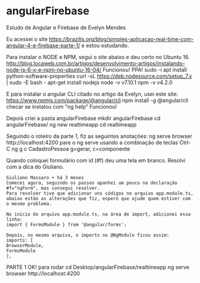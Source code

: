 # angularFirebase
Estudo de Angular e Firebase de Evelyn Mendes

Eu acessei o site https://braziljs.org/blog/simples-aplicacao-real-time-com-angular-4-e-firebase-parte-1/ e estou estudando.

Para instalar o NODE e NPM, segui o site abaixo e deu certo no Ubuntu 16.
http://blog.locaweb.com.br/artigos/desenvolvimento-artigos/instalando-node-js-6-x-e-npm-no-ubuntu-16-04/
	Funcionou! PPA!
		sudo -i
		apt install python-software-properties
		curl -sL https://deb.nodesource.com/setup_7.x | sudo -E bash -
		apt-get install nodejs
		node -v
			v7.10.1
		npm -v
			v4.2.0
				
E para instalar o angular CLI citado no artigo da Evelyn, usei este site:
https://www.npmjs.com/package/@angular/cli
  npm install -g @angular/cli
  checar se instalou com "ng help"
  Funcionou!			


Depois criei a pasta angularFirebase
   mkdir angularFirebase
   cd angularFirebase/
    ng new realtimeapp
    cd realtimeapp

Seguindo o roteiro da parte 1, fiz as seguintes anotações:
ng serve
    browser http://localhost:4200
    pare o ng serve usando a combinação de teclas Ctrl-C
    ng g c CadastroPessoa 
      g=gerar, c=componente

Quando coloquei formulário com id (#f) deu uma tela em branco. Resolvi com a dica do Giuliano.

    Giuliano Massaro • há 3 meses
    Comecei agora, seguindo os passos apanhei um pouco na declaração #f="ngForm", mas consegui resolver.
    Para resolver tive que adicionar uns códigos no arquivo app.module.ts, abaixo estão as alterações que fiz, espero que ajude quem estiver com o mesmo problema.

    No início do arquivo app.module.ts, na área de import, adicionei essa linha:
    import { FormsModule } from '@angular/forms';

    Depois, no mesmo arquivo, o imports no @NgModule ficou assim:
    imports: [
    BrowserModule,
    FormsModule
    ],


PARTE 1 OK!
		para rodar
			cd Desktop/angularFirebase/realtimeapp
			ng serve
			browser http://localhost:4200

